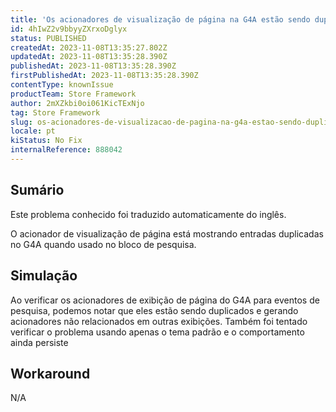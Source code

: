 ```yaml
---
title: 'Os acionadores de visualização de página na G4A estão sendo duplicados'
id: 4hIwZ2v9bbyyZXrxoDglyx
status: PUBLISHED
createdAt: 2023-11-08T13:35:27.802Z
updatedAt: 2023-11-08T13:35:28.390Z
publishedAt: 2023-11-08T13:35:28.390Z
firstPublishedAt: 2023-11-08T13:35:28.390Z
contentType: knownIssue
productTeam: Store Framework
author: 2mXZkbi0oi061KicTExNjo
tag: Store Framework
slug: os-acionadores-de-visualizacao-de-pagina-na-g4a-estao-sendo-duplicados
locale: pt
kiStatus: No Fix
internalReference: 888042
---
```


## Sumário

<div class="alert alert-info">
  <p>Este problema conhecido foi traduzido automaticamente do inglês.</p>
</div>


O acionador de visualização de página está mostrando entradas duplicadas no G4A quando usado no bloco de pesquisa.

## Simulação


Ao verificar os acionadores de exibição de página do G4A para eventos de pesquisa, podemos notar que eles estão sendo duplicados e gerando acionadores não relacionados em outras exibições.
Também foi tentado verificar o problema usando apenas o tema padrão e o comportamento ainda persiste

## Workaround


N/A





